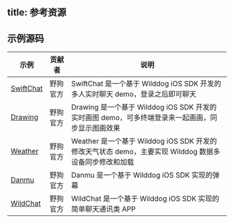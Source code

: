 title:  参考资源
---

## 示例源码

| 示例 | 贡献者 | 说明 | 
|----|----|----| 
|<a href="https://github.com/WildDogTeam/demo-ios-swiftchat" target="_blank">SwiftChat</a>|野狗官方 | SwiftChat 是一个基于 Wilddog iOS SDK 开发的多人实时聊天 demo，登录之后即可聊天|
|<a href="https://github.com/WildDogTeam/demo-ios-drawing" target="_blank">Drawing</a> | 野狗官方 | Drawing 是一个基于 Wilddog iOS SDK 开发的实时画图 demo，可多终端登录来一起画画，同步显示图画效果 |
|<a href="https://github.com/WildDogTeam/demo-ios-weather" target="_blank">Weather</a>|野狗官方 | Weather 是一个基于 Wilddog iOS SDK 开发的修改天气状态 demo，主要实现 Wilddog 数据多设备同步修改和加载 |
|<a href="https://github.com/WildDogTeam/demo-ios-danmu" target="_blank">Danmu</a>|野狗官方 | Danmu 是一个基于 Wilddog iOS SDK 实现的弹幕 |
|<a href="https://github.com/WildDogTeam/demo-ios-wildchat" target="_blank">WildChat</a> |野狗官方 | WildChat 是一个基于 Wilddog iOS SDK 实现的简单聊天通讯类 APP |


